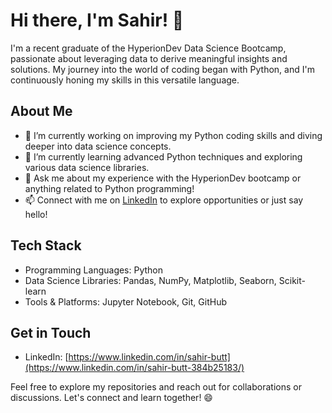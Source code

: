 # Hi there, I'm Sahir! 👋

I'm a recent graduate of the HyperionDev Data Science Bootcamp, passionate about leveraging data to derive meaningful insights and solutions. My journey into the world of coding began with Python, and I'm continuously honing my skills in this versatile language.

## About Me
- 🔭 I’m currently working on improving my Python coding skills and diving deeper into data science concepts.
- 🌱 I’m currently learning advanced Python techniques and exploring various data science libraries.
- 💬 Ask me about my experience with the HyperionDev bootcamp or anything related to Python programming!
- 📫 Connect with me on [LinkedIn](https://www.linkedin.com/in/sahir-butt-384b25183/) to explore opportunities or just say hello!

## Tech Stack
- Programming Languages: Python
- Data Science Libraries: Pandas, NumPy, Matplotlib, Seaborn, Scikit-learn
- Tools & Platforms: Jupyter Notebook, Git, GitHub

## Get in Touch
- LinkedIn: [https://www.linkedin.com/in/sahir-butt](https://www.linkedin.com/in/sahir-butt-384b25183/)

Feel free to explore my repositories and reach out for collaborations or discussions. Let's connect and learn together! 😄
